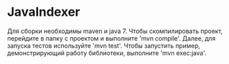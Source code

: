 JavaIndexer
===========

Для сборки необходимы maven и java 7.
Чтобы скомпилировать проект, перейдите в папку с проектом и выполните 'mvn compile'. Далее, для запуска тестов используйте 'mvn test'. Чтобы запустить пример, демонстрирующий работу библиотеки, выполните 'mvn exec:java'.
